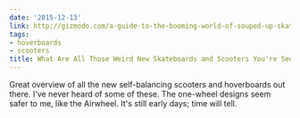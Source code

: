 ```yaml
---
date: '2015-12-13'
link: http://gizmodo.com/a-guide-to-the-booming-world-of-souped-up-skateboards-a-1723729805
tags:
- hoverboards
- scooters
title: What Are All Those Weird New Skateboards and Scooters You're Seeing Everywhere?
---
```


Great overview of all the new self-balancing scooters and hoverboards out there. I've never heard of some of these. The one-wheel designs seem safer to me, like the Airwheel. It's still early days; time will tell.
